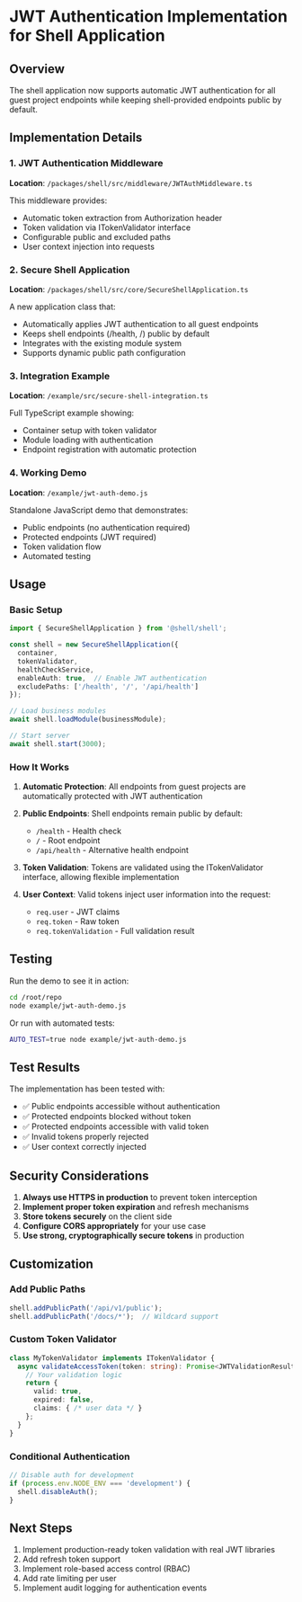 # JWT Authentication Implementation for Shell Application

## Overview

The shell application now supports automatic JWT authentication for all guest project endpoints while keeping shell-provided endpoints public by default.

## Implementation Details

### 1. JWT Authentication Middleware
**Location**: `/packages/shell/src/middleware/JWTAuthMiddleware.ts`

This middleware provides:
- Automatic token extraction from Authorization header
- Token validation via ITokenValidator interface
- Configurable public and excluded paths
- User context injection into requests

### 2. Secure Shell Application
**Location**: `/packages/shell/src/core/SecureShellApplication.ts`

A new application class that:
- Automatically applies JWT authentication to all guest endpoints
- Keeps shell endpoints (/health, /) public by default
- Integrates with the existing module system
- Supports dynamic public path configuration

### 3. Integration Example
**Location**: `/example/src/secure-shell-integration.ts`

Full TypeScript example showing:
- Container setup with token validator
- Module loading with authentication
- Endpoint registration with automatic protection

### 4. Working Demo
**Location**: `/example/jwt-auth-demo.js`

Standalone JavaScript demo that demonstrates:
- Public endpoints (no authentication required)
- Protected endpoints (JWT required)
- Token validation flow
- Automated testing

## Usage

### Basic Setup

```typescript
import { SecureShellApplication } from '@shell/shell';

const shell = new SecureShellApplication({
  container,
  tokenValidator,
  healthCheckService,
  enableAuth: true,  // Enable JWT authentication
  excludePaths: ['/health', '/', '/api/health']
});

// Load business modules
await shell.loadModule(businessModule);

// Start server
await shell.start(3000);
```

### How It Works

1. **Automatic Protection**: All endpoints from guest projects are automatically protected with JWT authentication

2. **Public Endpoints**: Shell endpoints remain public by default:
   - `/health` - Health check
   - `/` - Root endpoint
   - `/api/health` - Alternative health endpoint

3. **Token Validation**: Tokens are validated using the ITokenValidator interface, allowing flexible implementation

4. **User Context**: Valid tokens inject user information into the request:
   - `req.user` - JWT claims
   - `req.token` - Raw token
   - `req.tokenValidation` - Full validation result

## Testing

Run the demo to see it in action:

```bash
cd /root/repo
node example/jwt-auth-demo.js
```

Or run with automated tests:

```bash
AUTO_TEST=true node example/jwt-auth-demo.js
```

## Test Results

The implementation has been tested with:
- ✅ Public endpoints accessible without authentication
- ✅ Protected endpoints blocked without token
- ✅ Protected endpoints accessible with valid token
- ✅ Invalid tokens properly rejected
- ✅ User context correctly injected

## Security Considerations

1. **Always use HTTPS in production** to prevent token interception
2. **Implement proper token expiration** and refresh mechanisms
3. **Store tokens securely** on the client side
4. **Configure CORS appropriately** for your use case
5. **Use strong, cryptographically secure tokens** in production

## Customization

### Add Public Paths

```typescript
shell.addPublicPath('/api/v1/public');
shell.addPublicPath('/docs/*');  // Wildcard support
```

### Custom Token Validator

```typescript
class MyTokenValidator implements ITokenValidator {
  async validateAccessToken(token: string): Promise<JWTValidationResult> {
    // Your validation logic
    return {
      valid: true,
      expired: false,
      claims: { /* user data */ }
    };
  }
}
```

### Conditional Authentication

```typescript
// Disable auth for development
if (process.env.NODE_ENV === 'development') {
  shell.disableAuth();
}
```

## Next Steps

1. Implement production-ready token validation with real JWT libraries
2. Add refresh token support
3. Implement role-based access control (RBAC)
4. Add rate limiting per user
5. Implement audit logging for authentication events